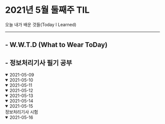 # 2021년 5월 둘째주 TIL
오늘 내가 배운 것들(Today I Learned)

---------------------------------------
## - W.W.T.D (What to Wear ToDay)
## - 정보처리기사 필기 공부

<details open>
<summary>2021-05-09</summary>

</details>

<details open>
<summary>2021-05-10</summary>


</details>


<details open>
<summary>2021-05-11</summary>

</details>

<details open>
<summary>2021-05-12</summary>

</details>

<details open>
<summary>2021-05-13</summary>

</details>

<details open>
<summary>2021-05-14</summary>

</details>

<details open>
<summary>2021-05-15</summary>
정보처리기사 시험
</details>

<details open>
<summary>2021-05-16</summary>

</details>
